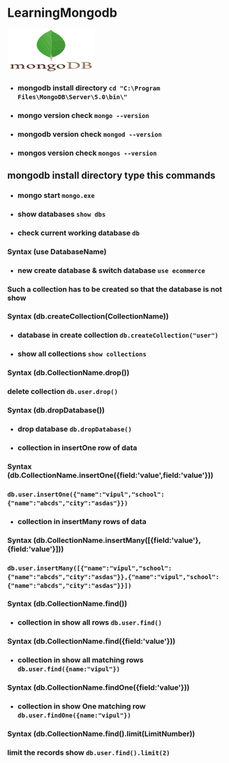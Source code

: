 # LearningMongodb

<code><img src="https://github.com/devicons/devicon/blob/master/icons/mongodb/mongodb-original-wordmark.svg" title="mongodb" alt="mongodb" width="200" height="100"/></code>

- ### mongodb install directory `cd "C:\Program Files\MongoDB\Server\5.0\bin\" `

- ### mongo version check `mongo --version`

- ### mongodb version check `mongod --version`

- ### mongos version check `mongos --version`

<h2>mongodb install directory type this commands</h2>

- ### mongo start `mongo.exe`

- ### show databases `show dbs`

- ### check current working database `db`

### Syntax (use DatabaseName)
- ### new create database & switch database `use ecommerce`

### Such a collection has to be created so that the database is not show

### Syntax (db.createCollection(CollectionName))
- ### database in create collection `db.createCollection("user")`

- ### show all collections `show collections`

### Syntax (db.CollectionName.drop())
### delete collection `db.user.drop()`

### Syntax (db.dropDatabase())
- ### drop database `db.dropDatabase()`

- ### collection in insertOne row of data
### Syntax (db.CollectionName.insertOne({field:'value',field:'value'}))
### `db.user.insertOne({"name":"vipul","school":{"name":"abcds","city":"asdas"}})`

- ### collection in insertMany rows of data
### Syntax (db.CollectionName.insertMany([{field:'value'},{field:'value'}]))
### `db.user.insertMany([{"name":"vipul","school":{"name":"abcds","city":"asdas"}},{"name":"vipul","school":{"name":"abcds","city":"asdas"}}])`

### Syntax (db.CollectionName.find())
- ### collection in show all rows `db.user.find()`

### Syntax (db.CollectionName.find({field:'value'}))
- ### collection in show all matching rows `db.user.find({name:"vipul"})`

### Syntax (db.CollectionName.findOne({field:'value'}))
- ### collection in show One matching row `db.user.findOne({name:"vipul"})`

### Syntax (db.CollectionName.find().limit(LimitNumber))
### limit the records show `db.user.find().limit(2)`
